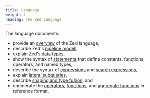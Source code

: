 ```yaml
---
title: Language
weight: 4
heading: The Zed Language
---
```


The language documents:
* provide an [overview](overview.md) of the Zed language,
* describe Zed's [pipeline model](pipeline-model.md),
* explain Zed's [data types](data-types.md),
* show the syntax of [statements](statements.md) that define constants, functions, operators, and named types,
* describe the syntax of [expressions](expressions.md) and [search expressions](search-expressions.md),
* explain [lateral subqueries](lateral-subqueries.md),
* describe [shaping and type fusion](shaping.md), and
* enumerate the [operators](operators/README.md), [functions](functions/README.md),
and [aggregate functions](aggregates/README.md) in reference format.
